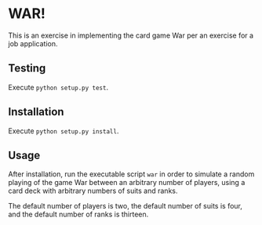 WAR!
====

This is an exercise in implementing the card game War per an exercise
for a job application.


Testing
-------

Execute `python setup.py test`.


Installation
------------

Execute `python setup.py install`.


Usage
-----

After installation, run the executable script `war` in order to simulate
a random playing of the game War between an arbitrary number of players,
using a card deck with arbitrary numbers of suits and ranks.

The default number of players is two, the default number of suits is
four, and the default number of ranks is thirteen.
